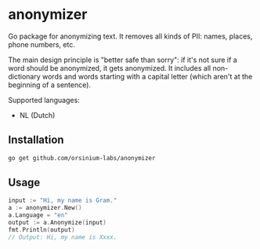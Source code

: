 # anonymizer

Go package for anonymizing text. It removes all kinds of PII: names, places, phone numbers, etc.

The main design principle is "better safe than sorry": if it's not sure if a word should be anonymized, it gets anonymized. It includes all non-dictionary words and words starting with a capital letter (which aren't at the beginning of a sentence).

Supported languages:

* NL (Dutch)

## Installation

```bash
go get github.com/orsinium-labs/anonymizer
```

## Usage

```go
input := "Hi, my name is Gram."
a := anonymizer.New()
a.Language = "en"
output := a.Anonymize(input)
fmt.Println(output)
// Output: Hi, my name is Xxxx.
```
